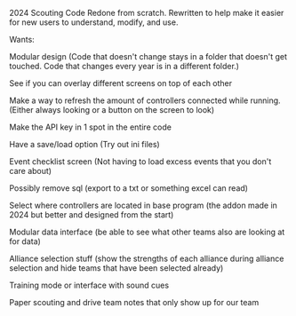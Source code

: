 2024 Scouting Code Redone from scratch.
Rewritten to help make it easier for new users to understand, modify, and use.


Wants:

Modular design (Code that doesn't change stays in a folder that doesn't get touched. Code that changes every year is in a different folder.)

See if you can overlay different screens on top of each other

Make a way to refresh the amount of controllers connected while running. (Either always looking or a button on the screen to look)

Make the API key in 1 spot in the entire code

Have a save/load option (Try out ini files)

Event checklist screen (Not having to load excess events that you don't care about)

Possibly remove sql (export to a txt or something excel can read)

Select where controllers are located in base program (the addon made in 2024 but better and designed from the start)

Modular data interface (be able to see what other teams also are looking at for data)

Alliance selection stuff (show the strengths of each alliance during alliance selection and hide teams that have been selected already)

Training mode or interface with sound cues

Paper scouting and drive team notes that only show up for our team